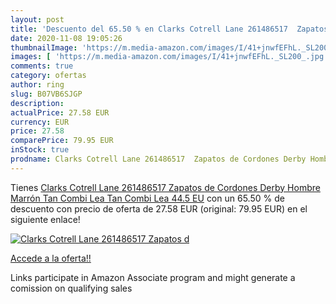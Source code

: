 ```yaml
---
layout: post
title: 'Descuento del 65.50 % en Clarks Cotrell Lane 261486517  Zapatos d'
date: 2020-11-08 19:05:26
thumbnailImage: 'https://m.media-amazon.com/images/I/41+jnwfEFhL._SL200_.jpg'
images: [ 'https://m.media-amazon.com/images/I/41+jnwfEFhL._SL200_.jpg' ]
comments: true
category: ofertas
author: ring
slug: B07VB6SJGP
description:
actualPrice: 27.58 EUR
currency: EUR
price: 27.58
comparePrice: 79.95 EUR
inStock: true
prodname: Clarks Cotrell Lane 261486517  Zapatos de Cordones Derby Hombre  Marrón  Tan Combi Lea Tan Combi Lea   44.5 EU
---
```


Tienes [Clarks Cotrell Lane 261486517  Zapatos de Cordones Derby Hombre  Marrón  Tan Combi Lea Tan Combi Lea   44.5 EU](https://www.amazon.es/dp/B07VB6SJGP/?tag=tolees-21) con un 65.50 % de descuento con precio de oferta de 27.58 EUR (original: 79.95 EUR) en el siguiente enlace!

[![Clarks Cotrell Lane 261486517  Zapatos d](https://m.media-amazon.com/images/I/41+jnwfEFhL._SL200_.jpg)](https://www.amazon.es/dp/B07VB6SJGP/?tag=tolees-21)

[Accede a la oferta!!](https://www.amazon.es/dp/B07VB6SJGP/?tag=tolees-21)

Links participate in Amazon Associate program and might generate a comission on qualifying sales


